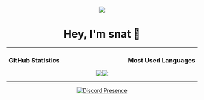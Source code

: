 <div align="center">
<br />
<img src="(https://imgs.search.brave.com/6P3n8BVg2HeVYRy5djbtIJu8sqap4UNuQK2Rc57c7TA/rs:fit:350:306:1/g:ce/aHR0cDovL3d3dy5k/cm9kZC5jb20vaW1h/Z2VzOC9mdW5ueS1n/aWYvZnVubnktZ2lm/Mi5naWY.gif)"/>
<h1>Hey, I'm snat 👋</h1></div>

---
<div align="center">
<b><h3>GitHub Statistics⠀⠀⠀⠀⠀⠀⠀⠀⠀⠀⠀⠀⠀⠀⠀Most Used Languages</h3></b>

<a href="#"><img src="https://github-readme-stats.vercel.app/api?username=sxroot&show_icons=true&count_private=true&include_all_commits=true&hide_title=true&hide_border=true&hide_rank=true&theme=chartreuse-dark&bg_color=00000000"/></a><a href="#"><img src="https://github-readme-stats.vercel.app/api/top-langs?username=snatbrr&hide_title=true&hide_border=true&layout=compact&theme=chartreuse-dark&bg_color=00000000"/></a>
</div>

---
<div align="center">

[![Discord Presence](https://lanyard.cnrad.dev/api/811071091887702106)](https://discord.com/users/811071091887702106)
</div>
